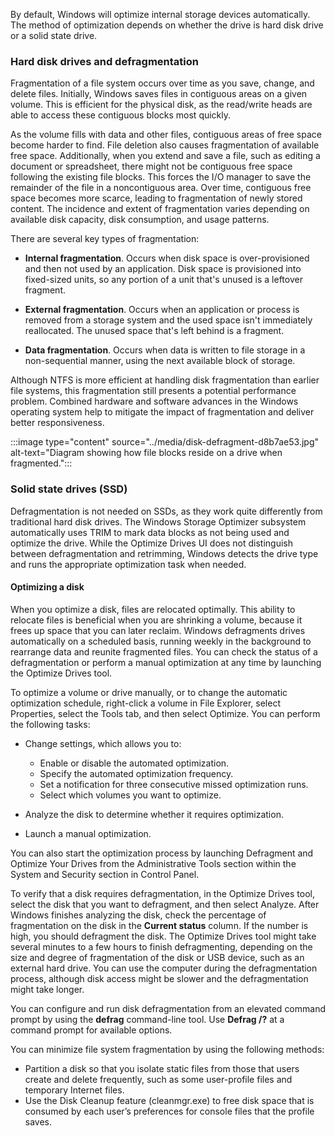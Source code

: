 By default, Windows will optimize internal storage devices automatically. The method of optimization depends on whether the drive is hard disk drive or a solid state drive.

### Hard disk drives and defragmentation

Fragmentation of a file system occurs over time as you save, change, and delete files. Initially, Windows saves files in contiguous areas on a given volume. This is efficient for the physical disk, as the read/write heads are able to access these contiguous blocks most quickly.

As the volume fills with data and other files, contiguous areas of free space become harder to find. File deletion also causes fragmentation of available free space. Additionally, when you extend and save a file, such as editing a document or spreadsheet, there might not be contiguous free space following the existing file blocks. This forces the I/O manager to save the remainder of the file in a noncontiguous area. Over time, contiguous free space becomes more scarce, leading to fragmentation of newly stored content. The incidence and extent of fragmentation varies depending on available disk capacity, disk consumption, and usage patterns.

There are several key types of fragmentation:

 -  **Internal fragmentation**. Occurs when disk space is over-provisioned and then not used by an application. Disk space is provisioned into fixed-sized units, so any portion of a unit that's unused is a leftover fragment.

 -  **External fragmentation**. Occurs when an application or process is removed from a storage system and the used space isn't immediately reallocated. The unused space that's left behind is a fragment.

 -  **Data fragmentation**. Occurs when data is written to file storage in a non-sequential manner, using the next available block of storage.

Although NTFS is more efficient at handling disk fragmentation than earlier file systems, this fragmentation still presents a potential performance problem. Combined hardware and software advances in the Windows operating system help to mitigate the impact of fragmentation and deliver better responsiveness.

:::image type="content" source="../media/disk-defragment-d8b7ae53.jpg" alt-text="Diagram showing how file blocks reside on a drive when fragmented.":::


### Solid state drives (SSD)

Defragmentation is not needed on SSDs, as they work quite differently from traditional hard disk drives. The Windows Storage Optimizer subsystem automatically uses TRIM to mark data blocks as not being used and optimize the drive. While the Optimize Drives UI does not distinguish between defragmentation and retrimming, Windows detects the drive type and runs the appropriate optimization task when needed.

#### Optimizing a disk

When you optimize a disk, files are relocated optimally. This ability to relocate files is beneficial when you are shrinking a volume, because it frees up space that you can later reclaim. Windows defragments drives automatically on a scheduled basis, running weekly in the background to rearrange data and reunite fragmented files. You can check the status of a defragmentation or perform a manual optimization at any time by launching the Optimize Drives tool.

To optimize a volume or drive manually, or to change the automatic optimization schedule, right-click a volume in File Explorer, select Properties, select the Tools tab, and then select Optimize. You can perform the following tasks:

 -  Change settings, which allows you to:
    
     -  Enable or disable the automated optimization.
     -  Specify the automated optimization frequency.
     -  Set a notification for three consecutive missed optimization runs.
     -  Select which volumes you want to optimize.
 -  Analyze the disk to determine whether it requires optimization.
 -  Launch a manual optimization.

You can also start the optimization process by launching Defragment and Optimize Your Drives from the Administrative Tools section within the System and Security section in Control Panel.

To verify that a disk requires defragmentation, in the Optimize Drives tool, select the disk that you want to defragment, and then select Analyze. After Windows finishes analyzing the disk, check the percentage of fragmentation on the disk in the **Current status** column. If the number is high, you should defragment the disk. The Optimize Drives tool might take several minutes to a few hours to finish defragmenting, depending on the size and degree of fragmentation of the disk or USB device, such as an external hard drive. You can use the computer during the defragmentation process, although disk access might be slower and the defragmentation might take longer.

You can configure and run disk defragmentation from an elevated command prompt by using the **defrag** command-line tool. Use **Defrag /?** at a command prompt for available options.

You can minimize file system fragmentation by using the following methods:

 -  Partition a disk so that you isolate static files from those that users create and delete frequently, such as some user-profile files and temporary Internet files.
 -  Use the Disk Cleanup feature (cleanmgr.exe) to free disk space that is consumed by each user’s preferences for console files that the profile saves.
